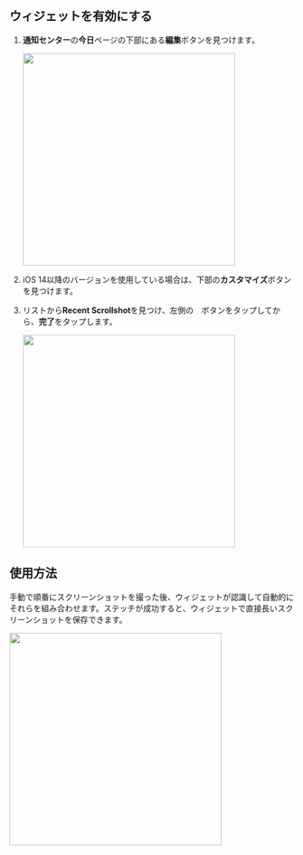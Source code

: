 ## ウィジェットを有効にする

1. **通知センター**の**今日**ページの下部にある**編集**ボタンを見つけます。

    <img src="../../assets/guide-widget-1.jpg" width="375" >
    
2. iOS 14以降のバージョンを使用している場合は、下部の**カスタマイズ**ボタンを見つけます。

3. リストから**Recent Scrollshot**を見つけ、左側の<img src="../../assets/guide-plus.png" style="height:1em !important; vertical-align:-10%">ボタンをタップしてから、**完了**をタップします。

    <img src="../../assets/guide-widget-2.jpg" width="375" >

## 使用方法

手動で順番にスクリーンショットを撮った後、ウィジェットが認識して自動的にそれらを組み合わせます。ステッチが成功すると、ウィジェットで直接長いスクリーンショットを保存できます。

<img src="../../assets/guide-widget-3.jpg" width="375" >